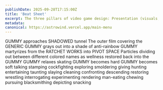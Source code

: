 ```yaml
---
publishDate: 2025-09-28T17:15:00Z
title: 'Beat Sheet'
excerpt: The three pillars of video game design: Presentation (visuals, audio), Mechanics (gameplay, rules), and Narrative (story, world). Great games harmonize these for a memorable experience.
metadata:
canonical: https://astrowind.vercel.app/main-menu
---
```


GUMMY approaches SHADOWED tunnel
The outer film covering the GENERIC GUMMY grays out into a shade of anti-rainbow
GUMMY martyrizes from the RATCHET WORKS into PIVOT SPACE
Particles dividing out between different colored names as wellness restored back into the GUMMY
GUMMY relaxes
skating
GUMMY becomes hard
GUMMY becomes soft
talking
stamping
cockfighting
exploring
smoldering
giving
hunting
entertaining
taunting
slaying
cleaning
confronting
descending
restoring
wrestling
interrogating
experimenting
rendering
man-eating
chewing
pursuing
blacksmithing
depicting
snacking
